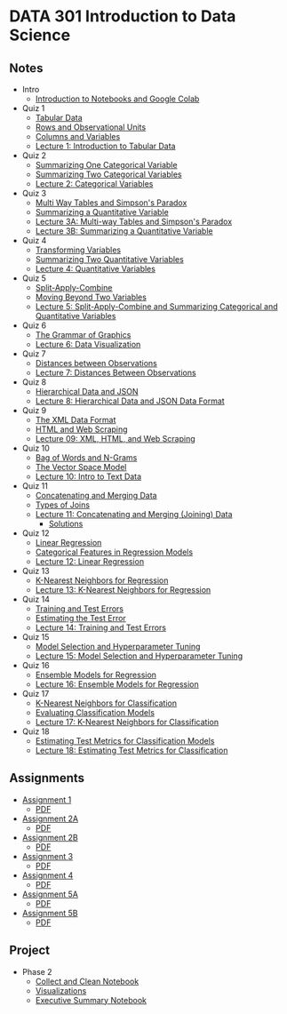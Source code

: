# DATA 301 Introduction to Data Science

## Notes

- Intro
  - [Introduction to Notebooks and Google Colab](./notes/intro/Introduction_to_Notebooks_and_Colab.ipynb)
- Quiz 1
  - [Tabular Data](./notes/quiz1/Tabular_Data.ipynb)
  - [Rows and Observational Units](./notes/quiz1/Rows_and_Observational_Units.ipynb)
  - [Columns and Variables](./notes/quiz1/Columns_and_Variables.ipynb)
  - [Lecture 1: Introduction to Tabular Data](./notes/quiz1/Day_01_Introduction_to_Tabular_Data.ipynb)
- Quiz 2
  - [Summarizing One Categorical Variable](./notes/quiz2/Summarizing_One_Categorical_Variable.ipynb)
  - [Summarizing Two Categorical Variables](./notes/quiz2/Summarizing_Two_Categorical_Variables.ipynb)
  - [Lecture 2: Categorical Variables](./notes/quiz2/Day_02_Categorical_Variables.ipynb)
- Quiz 3
  - [Multi Way Tables and Simpson's Paradox](./notes/quiz3/Multi_Way_Tables_and_Simpson's_Paradox.ipynb)
  - [Summarizing a Quantitative Variable](./notes/quiz3/Summarizing_a_Quantitative_Variable.ipynb)
  - [Lecture 3A: Multi-way Tables and Simpson's Paradox](./notes/quiz3/Day_03A_Multi_Way_Tables_and_Simpson's_Paradox.ipynb)
  - [Lecture 3B: Summarizing a Quantitative Variable](./notes/quiz3/Day_03B_Summarizing_a_Quantitative_Variable.ipynb)
- Quiz 4
  - [Transforming Variables](./notes/quiz4/Transforming_Variables.ipynb)
  - [Summarizing Two Quantitative Variables](./notes/quiz4/Summarizing_Two_Quantitative_Variables.ipynb)
  - [Lecture 4: Quantitative Variables](./notes/quiz4/Day_04_Quantitative_Variables.ipynb)
- Quiz 5
  - [Split-Apply-Combine](./notes/quiz5/Split_Apply_Combine.ipynb)
  - [Moving Beyond Two Variables](./notes/quiz5/Beyond_Two_Variables.ipynb)
  - [Lecture 5: Split-Apply-Combine and Summarizing Categorical and Quantitative Variables](./notes/quiz5/Day_05_Relationships_between_Quantitative_and_Categorical_Variables.ipynb)
- Quiz 6
  - [The Grammar of Graphics](./notes/quiz6/Grammar_of_Graphics.ipynb)
  - [Lecture 6: Data Visualization](./notes/quiz6/Day_06_Data_Visualization.ipynb)
- Quiz 7
  - [Distances between Observations](./notes/quiz7/Distances_Between_Observations.ipynb)
  - [Lecture 7: Distances Between Observations](./notes/quiz7/Day_07_Distances_Between_Observations.ipynb)
- Quiz 8
  - [Hierarchical Data and JSON](./notes/quiz8/Hierarchical_Data_and_JSON.ipynb)
  - [Lecture 8: Hierarchical Data and JSON Data Format](./notes/quiz8/Day_08_JSON_Data_Format_and_APIs.ipynb)
- Quiz 9
  - [The XML Data Format](./notes/quiz9/The_XML_Data_Format.ipynb)
  - [HTML and Web Scraping](./notes/quiz9/HTML_and_Web_Scraping.ipynb)
  - [Lecture 09: XML, HTML, and Web Scraping](./notes/quiz9/Day_09_XML,_HTML,_and_Web_Scraping.ipynb)
- Quiz 10
  - [Bag of Words and N-Grams](./notes/quiz10/Bag_of_Words_and_N_Grams.ipynb)
  - [The Vector Space Model](./notes/quiz10/The_Vector_Space_Model.ipynb)
  - [Lecture 10: Intro to Text Data](./notes/quiz10/Day_10_Introduction_to_Text_Data.ipynb)
- Quiz 11
  - [Concatenating and Merging Data](./notes/quiz11/Concatenating_and_Merging_Data.ipynb)
  - [Types of Joins](./notes/quiz11/Types_of_Joins.ipynb)
  - [Lecture 11: Concatenating and Merging (Joining) Data](./notes/quiz11/Day_11_Concatenating_and_Joining_Data.ipynb)
    - [Solutions](https://colab.research.google.com/drive/1Yxs8M9cVzyPz849km5cRSVrPxSQLmkUY?usp=sharing)
- Quiz 12
  - [Linear Regression](./notes/quiz12/Linear_Regression.ipynb)
  - [Categorical Features in Regression Models](./notes/quiz12/Categorical_Features_in_Regression_Models.ipynb)
  - [Lecture 12: Linear Regression](./notes/quiz12/Day_12_Linear_Regression.ipynb)
- Quiz 13
  - [K-Nearest Neighbors for Regression](./notes/quiz13/K_Nearest_Neighbors_for_Regression.ipynb)
  - [Lecture 13: K-Nearest Neighbors for Regression](./notes/quiz13/Day_13_K_Nearest_Neighbors_for_Regression.ipynb)
- Quiz 14
  - [Training and Test Errors](./notes/quiz14/Training_and_Test_Errors.ipynb)
  - [Estimating the Test Error](./notes/quiz14/Estimating_the_Test_Error.ipynb)
  - [Lecture 14: Training and Test Errors](./notes/quiz14/Day_14_Training_and_Test_Errors.ipynb)
- Quiz 15
  - [Model Selection and Hyperparameter Tuning](./notes/quiz15/Model_Selection_and_Hyperparameter_Tuning.ipynb)
  - [Lecture 15: Model Selection and Hyperparameter Tuning](./notes/quiz15/Day_15_Model_Section_and_Hyperparameter_Tuning.ipynb)
- Quiz 16
  - [Ensemble Models for Regression](./notes/quiz16/Ensemble_Methods_for_Regression.ipynb)
  - [Lecture 16: Ensemble Models for Regression](./notes/quiz16/Day_16_Ensemble_Methods_for_Regression.ipynb)
- Quiz 17
  - [K-Nearest Neighbors for Classification](./notes/quiz17/K_Nearest_Neighbors_for_Classification.ipynb)
  - [Evaluating Classification Models](./notes/quiz17/Evaluating_Classification_Models.ipynb)
  - [Lecture 17: K-Nearest Neighbors for Classification](./notes/quiz17/Day_17_K_Nearest_Neighbors_for_Classification.ipynb)
- Quiz 18
  - [Estimating Test Metrics for Classification Models](./notes/quiz18/Estimating_Test_Metrics_for_Classification.ipynb)
  - [Lecture 18: Estimating Test Metrics for Classification](./notes/quiz18/Day_18_Estimating_Test_Metrics_for_Classification.ipynb)

## Assignments

- [Assignment 1](./assignments/DATA_301_Assignment_1_Sreshta_Talluri_and_Ishaan_Sathaye.ipynb)
  - [PDF](./assignments/DATA_301_Assignment_1_Sreshta_Talluri_and_Ishaan_Sathaye.pdf)
- [Assignment 2A](./assignments/assignment2/DATA_301_Assignment_02A_Ishaan_Sathaye_and_Sreshta_Talluri.ipynb)
  - [PDF](./assignments/assignment2/DATA_301_Assignment_02A_Ishaan_Sathaye_and_Sreshta_Talluri.pdf)
- [Assignment 2B](./assignments/assignment2/DATA_301_Assignment_02B_Ishaan_Sathaye_and_Sreshta_Talluri.ipynb)
  - [PDF](./assignments/assignment2/DATA_301_Assignment_02B_Ishaan_Sathaye_and_Sreshta_Talluri.pdf)
- [Assignment 3](./assignments/assignment3/DATA_301_Assignment_3_Ishaan_Sathaye_and_Sreshta_Talluri.ipynb)
  - [PDF](./assignments/assignment3/DATA_301_Assignment_3_Ishaan_Sathaye_and_Sreshta_Talluri.pdf)
- [Assignment 4](./assignments/assignment4/DATA_301_Assignment_04_ISHAAN_SATHAYE_SRESHTA_TALLURI.ipynb)
  - [PDF](./assignments/assignment4/DATA_301_Assignment_04_ISHAAN_SATHAYE_SRESHTA_TALLURI.pdf)
- [Assignment 5A](./assignments/assignment5/DATA_301_Assignment_5A_ISHAAN_SATHAYE_SRESHTA_TALLURI.ipynb)
    - [PDF](./assignments/assignment5/DATA_301_Assignment_5A_ISHAAN_SATHAYE_SRESHTA_TALLURI.pdf)
- [Assignment 5B](./assignments/assignment5/DATA_301_Assignment_5B_ISHAAN_SATHAYE_SRESHTA_TALLURI.ipynb)
    - [PDF](./assignments/assignment5/DATA_301_Assignment_5B_ISHAAN_SATHAYE_SRESHTA_TALLURI.pdf)

## Project

- Phase 2
  - [Collect and Clean Notebook](./project/phase2/clean.ipynb)
  - [Visualizations](./project/phase2/visualization.ipynb)
  - [Executive Summary Notebook](./project/phase2/summary.ipynb)
